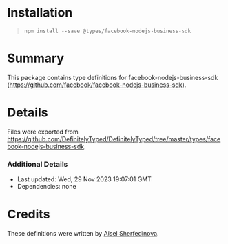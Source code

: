 # Installation
> `npm install --save @types/facebook-nodejs-business-sdk`

# Summary
This package contains type definitions for facebook-nodejs-business-sdk (https://github.com/facebook/facebook-nodejs-business-sdk).

# Details
Files were exported from https://github.com/DefinitelyTyped/DefinitelyTyped/tree/master/types/facebook-nodejs-business-sdk.

### Additional Details
 * Last updated: Wed, 29 Nov 2023 19:07:01 GMT
 * Dependencies: none

# Credits
These definitions were written by [Aisel Sherfedinova](https://github.com/aisel01).

